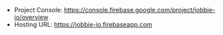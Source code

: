 - Project Console: https://console.firebase.google.com/project/jobbie-io/overview
- Hosting URL: https://jobbie-io.firebaseapp.com
